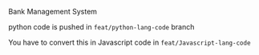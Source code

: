 Bank Management System

python code is pushed in `feat/python-lang-code` branch

You have to convert this in Javascript code in  `feat/Javascript-lang-code`